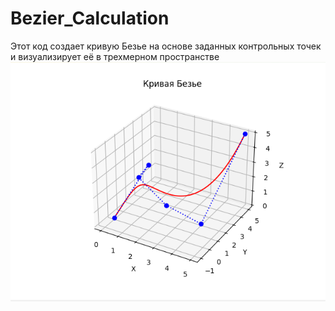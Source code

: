 # Bezier_Calculation
 
Этот код создает кривую Безье на основе заданных контрольных точек и визуализирует её в трехмерном пространстве
![img.png](img.png)